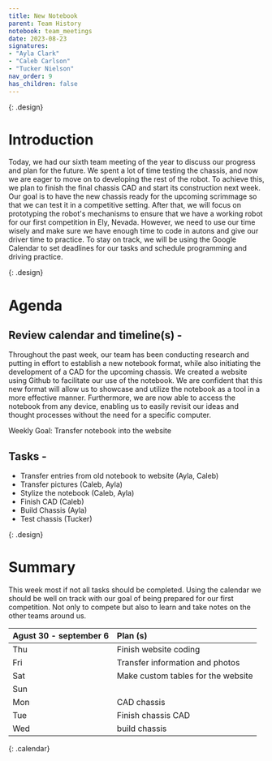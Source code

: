 ```yaml
---
title: New Notebook
parent: Team History
notebook: team_meetings
date: 2023-08-23
signatures:
- "Ayla Clark"
- "Caleb Carlson"
- "Tucker Nielson"
nav_order: 9
has_children: false
---
```


{: .design}
# Introduction

Today, we had our sixth team meeting of the year to discuss our progress and plan for the future. We spent a lot of time testing the chassis, and now we are eager to move on to developing the rest of the robot. To achieve this, we plan to finish the final chassis CAD and start its construction next week. Our goal is to have the new chassis ready for the upcoming scrimmage so that we can test it in a competitive setting. After that, we will focus on prototyping the robot's mechanisms to ensure that we have a working robot for our first competition in Ely, Nevada. However, we need to use our time wisely and make sure we have enough time to code in autons and give our driver time to practice. To stay on track, we will be using the Google Calendar to set deadlines for our tasks and schedule programming and driving practice.

{: .design}
# Agenda

## Review calendar and timeline(s) -

Throughout the past week, our team has been conducting research and putting in effort to establish a new notebook format, while also initiating the development of a CAD for the upcoming chassis. We created a website using Github to facilitate our use of the notebook. We are confident that this new format will allow us to showcase and utilize the notebook as a tool in a more effective manner. Furthermore, we are now able to access the notebook from any device, enabling us to easily revisit our ideas and thought processes without the need for a specific computer.

Weekly Goal:  Transfer notebook into the website 

## Tasks -

* Transfer entries from old notebook to website	(Ayla, Caleb)
* Transfer pictures 						    (Caleb, Ayla)
* Stylize the notebook						    (Caleb, Ayla)
* Finish CAD								    (Caleb)
* Build Chassis								    (Ayla)
* Test chassis 								    (Tucker)

{: .design}
# Summary

This week most if not all tasks should be completed. Using the calendar we should be well on track with our goal of being prepared for our first competition. Not only to compete but also to learn and take notes on the other teams around us.

 |  Agust 30 - september 6  | Plan (s) |
|:---|:---|
| Thu | Finish website coding |
| Fri |Transfer information and photos |
| Sat | Make custom tables for the website |
| Sun |  |
| Mon | CAD chassis |
| Tue | Finish chassis CAD |
| Wed |  build chassis |
{: .calendar}
